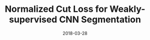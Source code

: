 ---
title: "Normalized Cut Loss for Weakly-supervised CNN Segmentation"
collection: publications
permalink: /publication/ncloss
date: 2018-03-28
venue: "CVPR"
city: "Salt Lake City"
state: "Utah"
thumbnail: "ncloss.png"
authors: "M. Tang, A. Djelouah, F. Perazzi, Y. Boykov, C. Schroers"
uri: ncloss.pdf
arxiv:
bibtex: ncloss.txt
data:
---